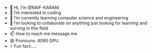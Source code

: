 - 👋 Hi, I’m @RAIF-KARANI
- 👀 I’m interested in coding
- 🌱 I’m currently learning computer science and engineering
- 💞️ I’m looking to collaborate on anything just looking for learning and surving in this field
- 📫 How to reach me message me
- 😄 Pronouns: 4090 GPU
- ⚡ Fun fact:....

<!---
RAIF-KARANI/RAIF-KARANI is a ✨ special ✨ repository because its `README.md` (this file) appears on your GitHub profile.
You can click the Preview link to take a look at your changes.
--->
